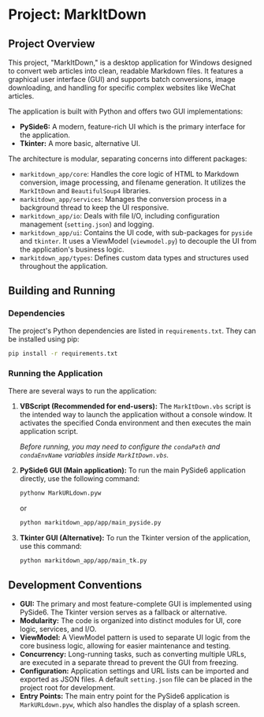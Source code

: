 # Project: MarkItDown

## Project Overview

This project, "MarkItDown," is a desktop application for Windows designed to convert web articles into clean, readable Markdown files. It features a graphical user interface (GUI) and supports batch conversions, image downloading, and handling for specific complex websites like WeChat articles.

The application is built with Python and offers two GUI implementations:
*   **PySide6:** A modern, feature-rich UI which is the primary interface for the application.
*   **Tkinter:** A more basic, alternative UI.

The architecture is modular, separating concerns into different packages:
*   `markitdown_app/core`: Handles the core logic of HTML to Markdown conversion, image processing, and filename generation. It utilizes the `MarkItDown` and `BeautifulSoup4` libraries.
*   `markitdown_app/services`: Manages the conversion process in a background thread to keep the UI responsive.
*   `markitdown_app/io`: Deals with file I/O, including configuration management (`setting.json`) and logging.
*   `markitdown_app/ui`: Contains the UI code, with sub-packages for `pyside` and `tkinter`. It uses a ViewModel (`viewmodel.py`) to decouple the UI from the application's business logic.
*   `markitdown_app/types`: Defines custom data types and structures used throughout the application.

## Building and Running

### Dependencies

The project's Python dependencies are listed in `requirements.txt`. They can be installed using pip:

```bash
pip install -r requirements.txt
```

### Running the Application

There are several ways to run the application:

1.  **VBScript (Recommended for end-users):**
    The `MarkItDown.vbs` script is the intended way to launch the application without a console window. It activates the specified Conda environment and then executes the main application script.

    *Before running, you may need to configure the `condaPath` and `condaEnvName` variables inside `MarkItDown.vbs`.*

2.  **PySide6 GUI (Main application):**
    To run the main PySide6 application directly, use the following command:

    ```bash
    pythonw MarkURLdown.pyw
    ```
    or
    ```bash
    python markitdown_app/app/main_pyside.py
    ```

3.  **Tkinter GUI (Alternative):**
    To run the Tkinter version of the application, use this command:

    ```bash
    python markitdown_app/app/main_tk.py
    ```

## Development Conventions

*   **GUI:** The primary and most feature-complete GUI is implemented using PySide6. The Tkinter version serves as a fallback or alternative.
*   **Modularity:** The code is organized into distinct modules for UI, core logic, services, and I/O.
*   **ViewModel:** A ViewModel pattern is used to separate UI logic from the core business logic, allowing for easier maintenance and testing.
*   **Concurrency:** Long-running tasks, such as converting multiple URLs, are executed in a separate thread to prevent the GUI from freezing.
*   **Configuration:** Application settings and URL lists can be imported and exported as JSON files. A default `setting.json` file can be placed in the project root for development.
*   **Entry Points:** The main entry point for the PySide6 application is `MarkURLdown.pyw`, which also handles the display of a splash screen.
